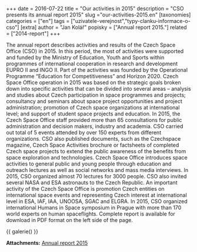+++
date = 2016-07-22
title = "Our activities in 2015"
description = "CSO presents its annual report 2015"
slug ="our-activities-2015.en"
[taxonomies]
categories = ["en"]
tags = ["uzivatele-verejnost","typy-clanku-informace-o-cso"]
[extra]
author = "Jan Kolář"
popisky = ["Annual report 2015."]
related = ["2014-report"]
+++

The annual report describes activities and results of the Czech Space Office (CSO) in 2015. In this period, the most of activities were supported and funded by the Ministry of Education, Youth and Sports within programmes of international cooperation in research and development EUPRO II and INGO II. Part of the activities was founded by the Operational Programme “Education for Competitiveness” and Horizon 2020. Czech Space Office operation in 2015 was based on the strategic goals broken down into specific activities that can be divided into several areas – analysis and studies about Czech participation in space programmes and projects; consultancy and seminars about space project opportunities and project administration; promotion of Czech space organizations at international level; and support of student space projects and education. In 2015, the Czech Space Office staff provided more than 65 consultations for public administration and decision makers, industry and academia. CSO carried out total of 5 events attended by over 150 experts from different organizations. CSO also published documents, such as the Czechspace magazine, Czech Space Activities brochure or factsheets of completed Czech space projects to extend the public awareness of the benefits from space exploration and technologies. Czech Space Office introduces space activities to general public and young people through education and outreach lectures as well as social networks and mass media interviews. In 2015, CSO organized almost 70 lectures for 3000 people. CSO also invited several NASA and ESA astronauts to the Czech Republic. An important activity of the Czech Space Office is promotion Czech entities on international space events and representing Czech interest at international level in ESA, IAF, IAA, UNOOSA, SGAC and ELGRA. In 2015, CSO organized international Humans in Space symposium in Prague with more than 170 world experts on human spaceflights. Complete report is available for download in PDF format on the left side of the page.

{{ galerie() }}

**Attachments:**
[Annual report 2015]

[Annual report 2015]: report_cso_2015.pdf
